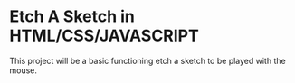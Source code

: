 # Etch A Sketch in HTML/CSS/JAVASCRIPT

This project will be a basic functioning etch a sketch to be played
with the mouse.

